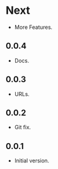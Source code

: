 # Next

- More Features.

## 0.0.4

- Docs.

## 0.0.3

- URLs.

## 0.0.2

- Git fix.

## 0.0.1

- Initial version.
